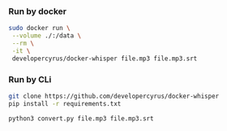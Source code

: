 ### Run by docker
```bash
sudo docker run \
 --volume ./:/data \
 --rm \
 -it \
 developercyrus/docker-whisper file.mp3 file.mp3.srt
```

### Run by CLi
```bash
git clone https://github.com/developercyrus/docker-whisper
pip install -r requirements.txt

python3 convert.py file.mp3 file.mp3.srt
```
